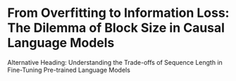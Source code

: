# From Overfitting to Information Loss: The Dilemma of Block Size in Causal Language Models


Alternative Heading: Understanding the Trade-offs of Sequence Length in Fine-Tuning Pre-trained Language Models
